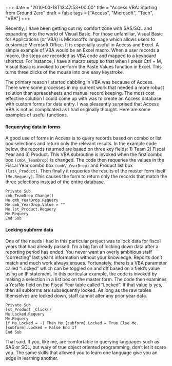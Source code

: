 +++
date = "2010-03-18T13:47:53+00:00"
title = "Access VBA: Starting from Ground Zero"
draft = false
tags = ["Access", "Microsoft", "Tech", "VBA"]
+++

Recently, I have been getting out my comfort zone with SAS/SQL and expanding into the world of Visual Basic. For those unfamiliar, Visual Basic for Applications (or VBA) is Microsoft’s language which allows users to customize Microsoft Office. It is especially useful in Access and Excel. A simple example of VBA would be an Excel macro. When a user records a macro, the steps are recorded as VBA code and mapped to a keyboard shortcut. For instance, I have a macro setup so that when I press Ctrl + M, Visual Basic is invoked to perform the Paste Values function in Excel. This turns three clicks of the mouse into one easy keystroke. 

The primary reason I started dabbling in VBA was because of Access. There were some processes in my current work that needed a more robust solution than spreadsheets and manual record keeping. The most cost effective solution I could come up with was to create an Access database with custom forms for data entry. I was pleasantly surprised that Access VBA is not as complicated as I had originally thought. Here are some examples of useful functions. 

#### Requerying data in forms 
A good use of forms in Access is to query records based on combo or list box selections and return only the relevant results. In the example code below, the records returned are based on three key fields: 1) Team 2) Fiscal Year and 3) Product. This VBA subroutine is invoked when the first combo box `(cmb\_TeamDrop)` is changed. The code then requeries the values in the Fiscal Year combo box `(cmb\_YearDrop)` and Product list box `(lst\_Product)`. Then finally it requeries the results of the master form itself `(Me.Requery)`. This causes the form to return only the records that match the three selections instead of the entire database. 
```
Private Sub 
cmb_TeamDrop_Change() 
Me.cmb_YearDrop.Requery 
Me.cmb_YearDrop.Value = "" 
Me.lst_Product.Requery 
Me.Requery 
End Sub 
```

#### Locking subform data 
One of the needs I had in this particular project was to lock data for fiscal years that had already passed. I’m a big fan of locking down data after a reporting period has ended. You never want an overly ambitious staff “correcting” last year’s information without your knowledge. Reports don’t match and much work always ensues. Fortunately, there is a VBA parameter called “Locked” which can be toggled on and off based on a field’s value using an IF statement. In this particular example, the code is invoked by making a selection in a list box on the master form. The code then examines a Yes/No field on the Fiscal Year table called “Locked”. If that value is yes, then all subforms are subsequently locked. As long as the raw tables themselves are locked down, staff cannot alter any prior year data. 
```
Private Sub
lst_Product _Click() 
Me.Locked.Requery 
Me.Requery 
If Me.Locked = -1 Then Me.[subform].Locked = True Else Me.[subform].Locked = False End If 
End Sub 
```

That said. If you, like me, are comfortable in querying languages such as SAS or SQL, but wary of true object oriented programming, don’t let it scare you. The same skills that allowed you to learn one language give you an edge in learning another.

